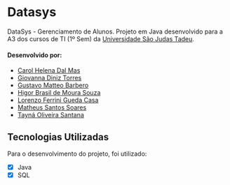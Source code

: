 # Datasys
DataSys - Gerenciamento de Alunos. 
Projeto em Java desenvolvido para a A3 dos cursos de TI (1º Sem) da <a href="https://www.usjt.br/">Universidade São Judas Tadeu</a>.

#### Desenvolvido por:
<ul>
<li><a href="">Carol Helena Dal Mas</a></li>
<li><a href="https://www.linkedin.com/in/giovanna-diniz-246757231/">Giovanna Diniz Torres</a></li>
<li><a href="">Gustavo Matteo Barbero</a></li>
<li><a href="https://www.linkedin.com/in/higor-brasil-812442204/">Higor Brasil de Moura Souza</a></li>
<li><a href="https://www.linkedin.com/in/lorenzocasa/">Lorenzo Ferrini Gueda Casa</a></li>
<li><a href="">Matheus Santos Soares</a></li>
<li><a href="https://www.linkedin.com/in/olstayna/">Tayná Oliveira Santana</a></li>
</ul>

## Tecnologias Utilizadas
Para o desenvolvimento do projeto, foi utilizado: 
- [x] Java
- [x] SQL
